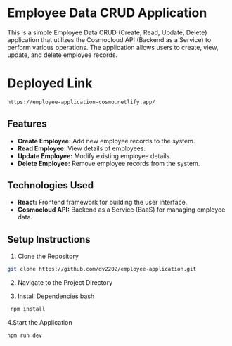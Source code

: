 # Employee Data CRUD Application 

This is a simple Employee Data CRUD (Create, Read, Update, Delete) application that utilizes the Cosmocloud API (Backend as a Service) to perform various operations. The application allows users to create, view, update, and delete employee records.
# Deployed Link 
```bash
https://employee-application-cosmo.netlify.app/
```
## Features

- **Create Employee:** Add new employee records to the system.
- **Read Employee:** View details of employees.
- **Update Employee:** Modify existing employee details.
- **Delete Employee:** Remove employee records from the system.

## Technologies Used

- **React:** Frontend framework for building the user interface.
- **Cosmocloud API:** Backend as a Service (BaaS) for managing employee data.

## Setup Instructions

1. Clone the Repository

```bash 
git clone https://github.com/dv2202/employee-application.git
```

2. Navigate to the Project Directory

3. Install Dependencies
bash
```bash
 npm install
```


4.Start the Application

```bash 
npm run dev
```

